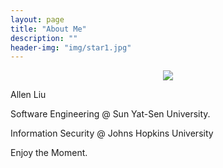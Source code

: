```yaml
---
layout: page
title: "About Me"
description: ""
header-img: "img/star1.jpg"
---
```


<center>
    <p><img src="http://ww2.sinaimg.cn/large/6add1635gw1f7nymzucj7j206o08wgm0.jpg" align="center"></p>
</center>

Allen Liu<br/>

Software Engineering @ Sun Yat-Sen University.<br/>

Information Security @ Johns Hopkins University <br/>

Enjoy the Moment. <br/>



